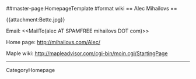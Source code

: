 ##master-page:HomepageTemplate
#format wiki
== Alec Mihailovs ==

{{attachment:Bette.jpg}}

Email: <<MailTo(alec AT SPAMFREE mihailovs DOT com)>>

Home page: http://mihailovs.com/Alec/

Maple wiki: http://mapleadvisor.com/cgi-bin/moin.cgi/StartingPage

----
CategoryHomepage

